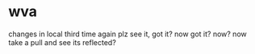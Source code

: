 # wva
changes in local third time again plz see it, got it? now got it?
now?
now take a pull and see its reflected? 


